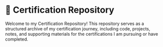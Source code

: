 # 📜 Certification Repository


Welcome to my Certification Repository! This repository serves as a structured archive of my certification journey, including code, projects, notes, and supporting materials for the certifications I am pursuing or have completed.

